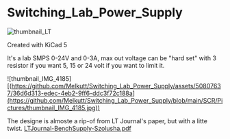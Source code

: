 # Switching_Lab_Power_Supply

![thumbnail_LT](https://github.com/Melkutt/Switching_Lab_Power_Supply/assets/50807637/b5b8d2f1-49b4-4dd7-97d5-d138fef5cd51)

Created with KiCad 5

It's a lab SMPS 0-24V and 0-3A, max out voltage can be "hard set" with 3 resistor if you want 5, 15 or 24 volt if you want to limit it.


![thumbnail_IMG_4185][(https://github.com/Melkutt/Switching_Lab_Power_Supply/assets/50807637/36d6d313-edec-4eb2-9ff6-ddc3f72c188a](https://github.com/Melkutt/Switching_Lab_Power_Supply/blob/main/SCR/Pictures/thumbnail_IMG_4185.jpg))

The designe is almoste a rip-of from LT Journal's paper, but with a litte twist.
[LTJournal-BenchSupply-Szolusha.pdf](https://github.com/Melkutt/Switching_Lab_Power_Supply/files/12388137/LTJournal-BenchSupply-Szolusha.pdf)
